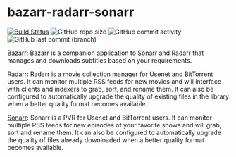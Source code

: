 # bazarr-radarr-sonarr

[![Build Status](https://drone.theautomation.nl/api/badges/theautomation/bazarr-radarr-sonarr/status.svg?ref=refs/heads/main)](https://drone.theautomation.nl/theautomation/bazarr-radarr-sonarr)
![GitHub repo size](https://img.shields.io/github/repo-size/theautomation/bazarr-radarr-sonarr?logo=Github)
![GitHub commit activity](https://img.shields.io/github/commit-activity/y/theautomation/bazarr-radarr-sonarr?logo=github)
![GitHub last commit (branch)](https://img.shields.io/github/last-commit/theautomation/bazarr-radarr-sonarr/main?logo=github)

[Bazarr](https://www.bazarr.media/): Bazarr is a companion application to Sonarr and Radarr that manages and downloads subtitles based on your requirements.

[Radarr](https://radarr.video/): Radarr is a movie collection manager for Usenet and BitTorrent users. It can monitor multiple RSS feeds for new movies and will interface with clients and indexers to grab, sort, and rename them. It can also be configured to automatically upgrade the quality of existing files in the library when a better quality format becomes available.

[Sonarr](https://sonarr.tv/): Sonarr is a PVR for Usenet and BitTorrent users. It can monitor multiple RSS feeds for new episodes of your favorite shows and will grab, sort and rename them. It can also be configured to automatically upgrade the quality of files already downloaded when a better quality format becomes available.